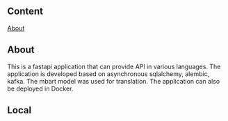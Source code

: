 ## Content

[About](##about)

## About

This is a fastapi application that can provide API in various languages.
The application is developed based on asynchronous sqlalchemy, alembic, kafka.
The mbart model was used for translation.
The application can also be deployed in Docker.

## Local
